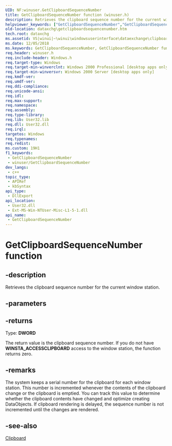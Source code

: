 ```yaml
---
UID: NF:winuser.GetClipboardSequenceNumber
title: GetClipboardSequenceNumber function (winuser.h)
description: Retrieves the clipboard sequence number for the current window station.
helpviewer_keywords: ["GetClipboardSequenceNumber","GetClipboardSequenceNumber function [Data Exchange]","_win32_GetClipboardSequenceNumber","_win32_getclipboardsequencenumber_cpp","dataxchg.getclipboardsequencenumber","winui._win32_getclipboardsequencenumber","winuser/GetClipboardSequenceNumber"]
old-location: dataxchg\getclipboardsequencenumber.htm
tech.root: dataxchg
ms.assetid: VS|winui|~\winui\windowsuserinterface\dataexchange\clipboard\clipboardreference\clipboardfunctions\getclipboardsequencenumber.htm
ms.date: 12/05/2018
ms.keywords: GetClipboardSequenceNumber, GetClipboardSequenceNumber function [Data Exchange], _win32_GetClipboardSequenceNumber, _win32_getclipboardsequencenumber_cpp, dataxchg.getclipboardsequencenumber, winui._win32_getclipboardsequencenumber, winuser/GetClipboardSequenceNumber
req.header: winuser.h
req.include-header: Windows.h
req.target-type: Windows
req.target-min-winverclnt: Windows 2000 Professional [desktop apps only]
req.target-min-winversvr: Windows 2000 Server [desktop apps only]
req.kmdf-ver: 
req.umdf-ver: 
req.ddi-compliance: 
req.unicode-ansi: 
req.idl: 
req.max-support: 
req.namespace: 
req.assembly: 
req.type-library: 
req.lib: User32.lib
req.dll: User32.dll
req.irql: 
targetos: Windows
req.typenames: 
req.redist: 
ms.custom: 19H1
f1_keywords:
 - GetClipboardSequenceNumber
 - winuser/GetClipboardSequenceNumber
dev_langs:
 - c++
topic_type:
 - APIRef
 - kbSyntax
api_type:
 - DllExport
api_location:
 - User32.dll
 - Ext-MS-Win-NTUser-Misc-L1-5-1.dll
api_name:
 - GetClipboardSequenceNumber
---
```


# GetClipboardSequenceNumber function


## -description

Retrieves the clipboard sequence number for the current window station.

## -parameters

## -returns

Type: <b>DWORD</b>

The return value is the clipboard sequence number. If you do not have <b>WINSTA_ACCESSCLIPBOARD</b> access to the window station, the function returns zero.

## -remarks

The system keeps a serial number for the clipboard for each window station. This number is incremented whenever the contents of the clipboard change or the clipboard is emptied. You can track this value to determine whether the clipboard contents have changed and optimize creating DataObjects. If clipboard rendering is delayed, the sequence number is not incremented until the changes are rendered.

## -see-also

<a href="https://docs.microsoft.com/windows/desktop/dataxchg/clipboard">Clipboard</a>

